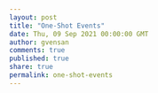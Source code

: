 ```yaml
---
layout: post
title: "One-Shot Events"
date: Thu, 09 Sep 2021 00:00:00 GMT
author: gvensan
comments: true
published: true
share: true
permalink: one-shot-events
---
```

